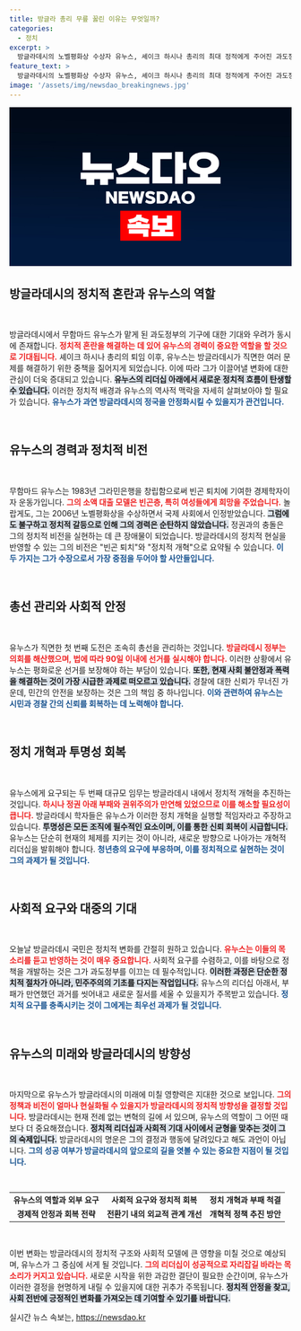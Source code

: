 ```yaml
---
title: 방글라 총리 무릎 꿇린 이유는 무엇일까?
categories:
  - 정치
excerpt: >
  방글라데시의 노벨평화상 수상자 유누스, 셰이크 하시나 총리의 최대 정적에게 주어진 과도정부 수장직! 급박한 정국 혼란 속 유혈사태 수습과 총선 관리의 중압감 속에 그는 어떤 해결책을 제시할 것인가? 클릭해서 이 중대한 변화를 확인하세요!
feature_text: >
  방글라데시의 노벨평화상 수상자 유누스, 셰이크 하시나 총리의 최대 정적에게 주어진 과도정부 수장직! 급박한 정국 혼란 속 유혈사태 수습과 총선 관리의 중압감 속에 그는 어떤 해결책을 제시할 것인가? 클릭해서 이 중대한 변화를 확인하세요!
image: '/assets/img/newsdao_breakingnews.jpg'
---
```


<p><img src="/assets/img/newsdao_breakingnews.jpg" alt="implanttips 속보" /></p>

<h2 data-ke-size="size26">방글라데시의 정치적 혼란과 유누스의 역할</h2>

<p data-ke-size="size16">&nbsp;</p>

<p>방글라데시에서 무함마드 유누스가 맡게 된 과도정부의 기구에 대한 기대와 우려가 동시에 존재합니다. <b><span style="color: #ee2323;">정치적 혼란을 해결하는 데 있어 유누스의 경력이 중요한 역할을 할 것으로 기대됩니다.</span></b> 셰이크 하시나 총리의 퇴임 이후, 유누스는 방글라데시가 직면한 여러 문제를 해결하기 위한 중책을 짊어지게 되었습니다. 이에 따라 그가 이끌어낼 변화에 대한 관심이 더욱 증대되고 있습니다. <b><span style="background-color: #21538527;">유누스의 리더십 아래에서 새로운 정치적 흐름이 탄생할 수 있습니다.</span></b> 이러한 정치적 배경과 유누스의 역사적 맥락을 자세히 살펴보아야 할 필요가 있습니다. <b><span style="color: #1a5490;">유누스가 과연 방글라데시의 정국을 안정화시킬 수 있을지가 관건입니다.</span></b></p>

<p data-ke-size="size16">&nbsp;</p>

<h2 data-ke-size="size26">유누스의 경력과 정치적 비전</h2>

<p data-ke-size="size16">&nbsp;</p>

<p>무함마드 유누스는 1983년 그라민은행을 창립함으로써 빈곤 퇴치에 기여한 경제학자이자 운동가입니다. <b><span style="color: #ee2323;">그의 소액 대출 모델은 빈곤층, 특히 여성들에게 희망을 주었습니다.</span></b> 놀랍게도, 그는 2006년 노벨평화상을 수상하면서 국제 사회에서 인정받았습니다. <b><span style="background-color: #21538527;">그럼에도 불구하고 정치적 갈등으로 인해 그의 경력은 순탄하지 않았습니다.</span></b> 정권과의 충돌은 그의 정치적 비전을 실현하는 데 큰 장애물이 되었습니다. 방글라데시의 정치적 현실을 반영할 수 있는 그의 비전은 "빈곤 퇴치"와 "정치적 개혁"으로 요약될 수 있습니다. <b><span style="color: #1a5490;">이 두 가지는 그가 수장으로서 가장 중점을 두어야 할 사안들입니다.</span></b></p>

<p data-ke-size="size16">&nbsp;</p>

<h2 data-ke-size="size26">총선 관리와 사회적 안정</h2>

<p data-ke-size="size16">&nbsp;</p>

<p>유누스가 직면한 첫 번째 도전은 조속히 총선을 관리하는 것입니다. <b><span style="color: #ee2323;">방글라데시 정부는 의회를 해산했으며, 법에 따라 90일 이내에 선거를 실시해야 합니다.</span></b> 이러한 상황에서 유누스는 평화로운 선거를 보장해야 하는 부담이 있습니다. <b><span style="background-color: #21538527;">또한, 현재 사회 불안정과 폭력을 해결하는 것이 가장 시급한 과제로 떠오르고 있습니다.</span></b> 경찰에 대한 신뢰가 무너진 가운데, 민간의 안전을 보장하는 것은 그의 책임 중 하나입니다. <b><span style="color: #1a5490;">이와 관련하여 유누스는 시민과 경찰 간의 신뢰를 회복하는 데 노력해야 합니다.</span></b></p>

<p data-ke-size="size16">&nbsp;</p>

<h2 data-ke-size="size26">정치 개혁과 투명성 회복</h2>

<p data-ke-size="size16">&nbsp;</p>

<p>유누스에게 요구되는 두 번째 대규모 임무는 방글라데시 내에서 정치적 개혁을 추진하는 것입니다. <b><span style="color: #ee2323;">하시나 정권 아래 부패와 권위주의가 만연해 있었으므로 이를 해소할 필요성이 큽니다.</span></b> 방글라데시 학자들은 유누스가 이러한 정치 개혁을 실행할 적임자라고 주장하고 있습니다. <b><span style="background-color: #21538527;">투명성은 모든 조직에 필수적인 요소이며, 이를 통한 신뢰 회복이 시급합니다.</span></b> 유누스는 단순히 현재의 체제를 지키는 것이 아니라, 새로운 방향으로 나아가는 개혁적 리더십을 발휘해야 합니다. <b><span style="color: #1a5490;">청년층의 요구에 부응하며, 이를 정치적으로 실현하는 것이 그의 과제가 될 것입니다.</span></b></p>

<p data-ke-size="size16">&nbsp;</p>

<h2 data-ke-size="size26">사회적 요구와 대중의 기대</h2>

<p data-ke-size="size16">&nbsp;</p>

<p>오늘날 방글라데시 국민은 정치적 변화를 간절히 원하고 있습니다. <b><span style="color: #ee2323;">유누스는 이들의 목소리를 듣고 반영하는 것이 매우 중요합니다.</span></b> 사회적 요구를 수렴하고, 이를 바탕으로 정책을 개발하는 것은 그가 과도정부를 이끄는 데 필수적입니다. <b><span style="background-color: #21538527;">이러한 과정은 단순한 정치적 절차가 아니라, 민주주의의 기초를 다지는 작업입니다.</span></b> 유누스의 리더십 아래서, 부패가 만연했던 과거를 씻어내고 새로운 질서를 세울 수 있을지가 주목받고 있습니다. <b><span style="color: #1a5490;">정치적 요구를 충족시키는 것이 그에게는 최우선 과제가 될 것입니다.</span></b></p>

<p data-ke-size="size16">&nbsp;</p>

<h2 data-ke-size="size26">유누스의 미래와 방글라데시의 방향성</h2>

<p data-ke-size="size16">&nbsp;</p>

<p>마지막으로 유누스가 방글라데시의 미래에 미칠 영향력은 지대한 것으로 보입니다. <b><span style="color: #ee2323;">그의 정책과 비전이 얼마나 현실화될 수 있을지가 방글라데시의 정치적 방향성을 결정할 것입니다.</span></b> 방글라데시는 현재 전례 없는 변혁의 길에 서 있으며, 유누스의 역할이 그 어떤 때보다 더 중요해졌습니다. <b><span style="background-color: #21538527;">정치적 리더십과 사회적 기대 사이에서 균형을 맞추는 것이 그의 숙제입니다.</span></b> 방글라데시의 명운은 그의 결정과 행동에 달려있다고 해도 과언이 아닙니다. <b><span style="color: #1a5490;">그의 성공 여부가 방글라데시의 앞으로의 길을 엿볼 수 있는 중요한 지점이 될 것입니다.</span></b></p>

<p data-ke-size="size16">&nbsp;</p>

<table style="width: 100%; border-collapse: collapse;">
<tbody>
<tr>
<td style="text-align: center; height: 17px;"><b>유누스의 역할과 외부 요구</b></td>
<td style="text-align: center; height: 17px;"><b>사회적 요구와 정치적 회복</b></td>
<td style="text-align: center; height: 17px;"><b>정치 개혁과 부패 척결</b></td>
</tr>
<tr>
<td style="text-align: center; height: 17px;"><b>경제적 안정과 회복 전략</b></td>
<td style="text-align: center; height: 17px;"><b>전환기 내의 외교적 관계 개선</b></td>
<td style="text-align: center; height: 17px;"><b>개혁적 정책 추진 방안</b></td>
</tr>
</tbody>
</table>

<p data-ke-size="size16">&nbsp;</p>

<p>이번 변화는 방글라데시의 정치적 구조와 사회적 모델에 큰 영향을 미칠 것으로 예상되며, 유누스가 그 중심에 서게 될 것입니다. <b><span style="color: #ee2323;">그의 리더십이 성공적으로 자리잡길 바라는 목소리가 커지고 있습니다.</span></b> 새로운 시작을 위한 과감한 결단이 필요한 순간이며, 유누스가 이러한 결정을 현명하게 내릴 수 있을지에 대한 귀추가 주목됩니다. <b><span style="background-color: #21538527;">정치적 안정을 찾고, 사회 전반에 긍정적인 변화를 가져오는 데 기여할 수 있기를 바랍니다.</span></b></p>
실시간 뉴스 속보는, <a href="https://newsdao.kr" rel="dofollow">https://newsdao.kr</a>


